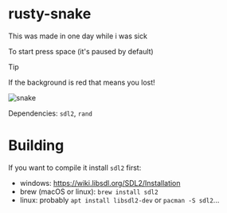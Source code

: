 # rusty-snake

This was made in one day while i was sick

To start press space (it's paused by default)

> [!TIP]
> If the background is red that means you lost!

![snake](https://github.com/user-attachments/assets/2bc9b383-4f9c-4c2f-b3f7-1a2671f7678d)

Dependencies: `sdl2`, `rand`

# Building

If you want to compile it install `sdl2` first:

- windows: https://wiki.libsdl.org/SDL2/Installation
- brew (macOS or linux): `brew install sdl2`
- linux: probably `apt install libsdl2-dev` or `pacman -S sdl2`...
